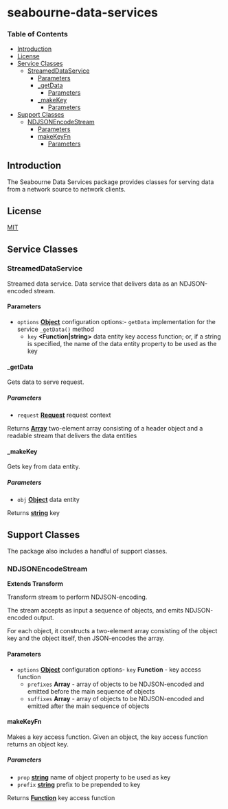 # seabourne-data-services

<!-- Generated by documentation.js. Update this documentation by updating the source code. -->

### Table of Contents

-   [Introduction](#introduction)
-   [License](#license)
-   [Service Classes](#service-classes)
    -   [StreamedDataService](#streameddataservice)
        -   [Parameters](#parameters)
        -   [\_getData](#_getdata)
            -   [Parameters](#parameters-1)
        -   [\_makeKey](#_makekey)
            -   [Parameters](#parameters-2)
-   [Support Classes](#support-classes)
    -   [NDJSONEncodeStream](#ndjsonencodestream)
        -   [Parameters](#parameters-3)
        -   [makeKeyFn](#makekeyfn)
            -   [Parameters](#parameters-4)

## Introduction

The Seabourne Data Services package provides classes for serving
data from a network source to network clients.


## License

[MIT](https://github.com/seabourne/seabourne-data-services/blob/master/LICENSE)


## Service Classes




### StreamedDataService

Streamed data service.
Data service that delivers data as an NDJSON-encoded stream.

#### Parameters

-   `options` **[Object](https://developer.mozilla.org/docs/Web/JavaScript/Reference/Global_Objects/Object)** configuration options:-   `getData` **<Function>** implementation for the service
        `_getData()` method
    -   `key` **&lt;Function|string>** data entity key access function;
        or, if a string is specified, the name of the data entity
        property to be used as the key

#### \_getData

Gets data to serve request.

##### Parameters

-   `request` **[Request](https://developer.mozilla.org/Add-ons/SDK/High-Level_APIs/request)** request context

Returns **[Array](https://developer.mozilla.org/docs/Web/JavaScript/Reference/Global_Objects/Array)** two-element array consisting of a header object and
  a readable stream that delivers the data entities

#### \_makeKey

Gets key from data entity.

##### Parameters

-   `obj` **[Object](https://developer.mozilla.org/docs/Web/JavaScript/Reference/Global_Objects/Object)** data entity

Returns **[string](https://developer.mozilla.org/docs/Web/JavaScript/Reference/Global_Objects/String)** key

## Support Classes

The package also includes a handful of support classes.


### NDJSONEncodeStream

**Extends Transform**

Transform stream to perform NDJSON-encoding.

The stream accepts as input a sequence of objects, and emits
NDJSON-encoded output.

For each object, it constructs a two-element array consisting of the
object key and the object itself, then JSON-encodes the array.

#### Parameters

-   `options` **[Object](https://developer.mozilla.org/docs/Web/JavaScript/Reference/Global_Objects/Object)** configuration options-   `key` **Function** - key access function
    -   `prefixes` **Array** - array of objects to be NDJSON-encoded and
        emitted before the main sequence of objects
    -   `suffixes` **Array** - array of objects to be NDJSON-encoded and
        emitted after the main sequence of objects

#### makeKeyFn

Makes a key access function.
Given an object, the key access function returns an object key.

##### Parameters

-   `prop` **[string](https://developer.mozilla.org/docs/Web/JavaScript/Reference/Global_Objects/String)** name of object property to be used as key
-   `prefix` **[string](https://developer.mozilla.org/docs/Web/JavaScript/Reference/Global_Objects/String)** prefix to be prepended to key

Returns **[Function](https://developer.mozilla.org/docs/Web/JavaScript/Reference/Statements/function)** key access function
